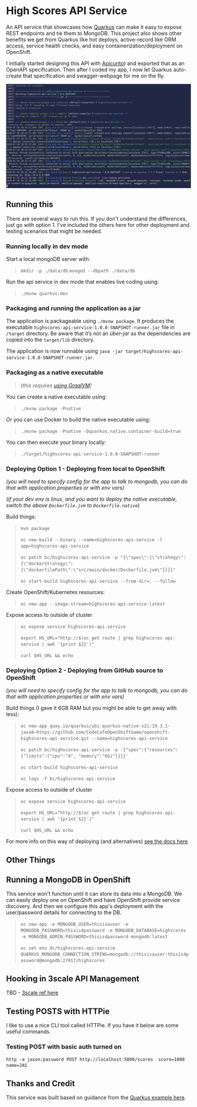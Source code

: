 # High Scores API Service

An API service that showcases how [Quarkus](https://quarkus.io/) can make it easy to expose REST endpoints and tie them to MongoDB. This project also shows other benefits we get from Quarkus like hot deploys, active-record like ORM access, service health checks, and easy containerization/deployment on OpenShift.

I initially started designing this API with [Apicurito](https://github.com/Apicurio)) and exported that as an OpenAPI specification. Then after I coded my app, I now let Quarkus auto-create that specification and swagger-webpage for me on the fly.

![Screenshot](.screens/terminalshot.png)

## Running this
There are several ways to run this. If you don't understand the differences, just go with option 1. I've included the others here for other deployment and testing scenarios that might be needed.

### Running locally in dev mode
Start a local mongoDB server with:
>`mkdir -p ./data/db`
>`mongod --dbpath ./data/db` 

Run the api service in dev mode that enables live coding using:
>`./mvnw quarkus:dev`

### Packaging and running the application as a jar
The application is packageable using `./mvnw package`. It produces the executable `highscores-api-service-1.0.0-SNAPSHOT-runner.jar` file in `/target` directory. Be aware that it’s not an _über-jar_ as the dependencies are copied into the `target/lib` directory.

The application is now runnable using `java -jar target/highscores-api-service-1.0.0-SNAPSHOT-runner.jar`.

### Packaging as a native executable
> *(this requires [using GraalVM](https://quarkus.io/guides/building-native-image#configuring-graalvm))*

You can create a native executable using: 
>`./mvnw package -Pnative`

Or you can use Docker to build the native executable using:
>`./mvnw package -Pnative -Dquarkus.native.container-build=true`

You can then execute your binary locally:
>`./target/highscores-api-service-1.0.0-SNAPSHOT-runner`

### Deploying Option 1 - Deploying from local to OpenShift
*(you will need to specify config for the app to talk to mongodb, you can do that with application.properties or with env vars)*

(*if your dev env is linux, and you want to deploy the native executable, switch the above `Dockerfile.jvm` to `Dockerfile.native`*)

Build things:
>`mvn package`
>
>`oc new-build --binary --name=highscores-api-service -l app=highscores-api-service`
>
>`oc patch bc/highscores-api-service -p "{\"spec\":{\"strategy\":{\"dockerStrategy\":{\"dockerfilePath\":\"src/main/docker/Dockerfile.jvm\"}}}}"`
>
>`oc start-build highscores-api-service --from-dir=. --follow`

Create OpenShift/Kubernetes resources:
>`oc new-app --image-stream=highscores-api-service:latest`

Expose access to outside of cluster
>`oc expose service highscores-api-service`
>
>`export HS_URL="http://$(oc get route | grep highscores-api-service | awk '{print $2}')"`
>
>`curl $HS_URL && echo`

### Deploying Option 2 - Deploying from GitHub source to OpenShift
*(you will need to specify config for the app to talk to mongodb, you can do that with application.properties or with env vars)*

Build things (I gave it 6GB RAM but you might be able to get away with less):
>`oc new-app quay.io/quarkus/ubi-quarkus-native-s2i:19.3.1-java8~https://github.com/CodeCafeOpenShiftGame/openshift-highscores-api-service.git --name=highscores-api-service`
>
>`oc patch bc/highscores-api-service -p '{"spec":{"resources":{"limits":{"cpu":"4", "memory":"6Gi"}}}}'`
>
>`oc start-build highscores-api-service`
>
>`oc logs -f bc/highscores-api-service`

Expose access to outside of cluster
>`oc expose service highscores-api-service`
>
>`export HS_URL="http://$(oc get route | grep highscores-api-service | awk '{print $2}')"`
>
>`curl $HS_URL && echo`

For more info on this way of deploying (and alternatives) [see the docs here](https://quarkus.io/guides/deploying-to-openshift-s2i).

## Other Things
## Running a MongoDB in OpenShift
This service won't function until it can store its data into a MongoDB. We can easily deploy one on OpenShift and have OpenShift provide service discovery. And then we configure this app's deployment with the user/password details for connecting to the DB.
> `oc new-app -e MONGODB_USER=thisisauser -e MONGODB_PASSWORD=thisis4password -e MONGODB_DATABASE=highscores -e MONGODB_ADMIN_PASSWORD=thisis4password mongodb:latest`
>
> `oc set env dc/highscores-api-service QUARKUS_MONGODB_CONNECTION_STRING=mongodb://thisisauser:thisis4password@mongodb:27017/highscores`


## Hooking in 3scale API Management
TBD - [3scale ref here](https://access.redhat.com/documentation/en-us/red_hat_3scale_api_management/2.7/html/providing_apis_in_the_developer_portal/create-new-service-openapi-specification#using_openapi_specification)


## Testing POSTS with HTTPie
I like to use a nice CLI tool called HTTPie. If you have it below are some useful commands.

### Testing POST with basic auth turned on
```
http -a jason:password POST http://localhost:5000/scores  score=1000 name=JAS
```


## Thanks and Credit
This service was built based on guidance from the [Quarkus example here](https://quarkus.io/guides/openapi-swaggerui#loading-openapi-schema-from-static-files).
